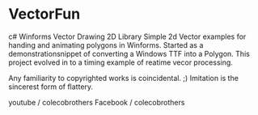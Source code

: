 # VectorFun
c# Winforms Vector Drawing 2D Library
Simple 2d Vector examples for handing and animating polygons in Winforms. 
Started as a demonstrationsnippet of converting a Windows TTF into a Polygon.
This project evolved in to a timing example of reatime vecor processing. 

Any familiarity to copyrighted works is coincidental. ;)
Imitation is the sincerest form of flattery.

youtube / colecobrothers
Facebook / colecobrothers
